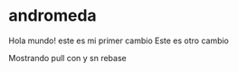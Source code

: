 # andromeda
Hola mundo! este es mi primer cambio
Este es otro cambio

Mostrando pull con y sn rebase
